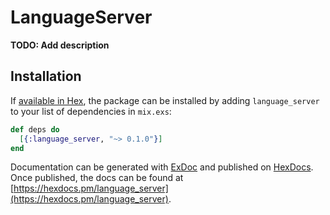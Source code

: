 # LanguageServer

**TODO: Add description**

## Installation

If [available in Hex](https://hex.pm/docs/publish), the package can be installed
by adding `language_server` to your list of dependencies in `mix.exs`:

```elixir
def deps do
  [{:language_server, "~> 0.1.0"}]
end
```

Documentation can be generated with [ExDoc](https://github.com/elixir-lang/ex_doc)
and published on [HexDocs](https://hexdocs.pm). Once published, the docs can
be found at [https://hexdocs.pm/language_server](https://hexdocs.pm/language_server).

